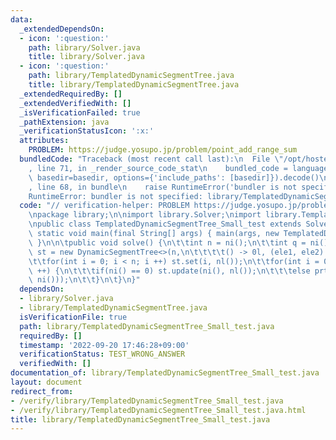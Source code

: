 ```yaml
---
data:
  _extendedDependsOn:
  - icon: ':question:'
    path: library/Solver.java
    title: library/Solver.java
  - icon: ':question:'
    path: library/TemplatedDynamicSegmentTree.java
    title: library/TemplatedDynamicSegmentTree.java
  _extendedRequiredBy: []
  _extendedVerifiedWith: []
  _isVerificationFailed: true
  _pathExtension: java
  _verificationStatusIcon: ':x:'
  attributes:
    PROBLEM: https://judge.yosupo.jp/problem/point_add_range_sum
  bundledCode: "Traceback (most recent call last):\n  File \"/opt/hostedtoolcache/Python/3.10.6/x64/lib/python3.10/site-packages/onlinejudge_verify/documentation/build.py\"\
    , line 71, in _render_source_code_stat\n    bundled_code = language.bundle(stat.path,\
    \ basedir=basedir, options={'include_paths': [basedir]}).decode()\n  File \"/opt/hostedtoolcache/Python/3.10.6/x64/lib/python3.10/site-packages/onlinejudge_verify/languages/user_defined.py\"\
    , line 68, in bundle\n    raise RuntimeError('bundler is not specified: {}'.format(str(path)))\n\
    RuntimeError: bundler is not specified: library/TemplatedDynamicSegmentTree_Small_test.java\n"
  code: "// verification-helper: PROBLEM https://judge.yosupo.jp/problem/point_add_range_sum\n\
    \npackage library;\n\nimport library.Solver;\nimport library.TemplatedDynamicSegmentTree;\n\
    \npublic class TemplatedDynamicSegmentTree_Small_test extends Solver {\n\tpublic\
    \ static void main(final String[] args) { main(args, new TemplatedDynamicSegmentTree_Small_test());\
    \ }\n\n\tpublic void solve() {\n\t\tint n = ni();\n\t\tint q = ni();\n\t\tDynamicSegmentTree<Long>\
    \ st = new DynamicSegmentTree<>(n,\n\t\t\t\t() -> 0l, (ele1, ele2) -> ele1 + ele2);\n\
    \t\tfor(int i = 0; i < n; i ++) st.set(i, nl());\n\t\tfor(int i = 0; i < q; i\
    \ ++) {\n\t\t\tif(ni() == 0) st.update(ni(), nl());\n\t\t\telse prtln(st.find(ni(),\
    \ ni()));\n\t\t}\n\t}\n}"
  dependsOn:
  - library/Solver.java
  - library/TemplatedDynamicSegmentTree.java
  isVerificationFile: true
  path: library/TemplatedDynamicSegmentTree_Small_test.java
  requiredBy: []
  timestamp: '2022-09-20 17:46:28+09:00'
  verificationStatus: TEST_WRONG_ANSWER
  verifiedWith: []
documentation_of: library/TemplatedDynamicSegmentTree_Small_test.java
layout: document
redirect_from:
- /verify/library/TemplatedDynamicSegmentTree_Small_test.java
- /verify/library/TemplatedDynamicSegmentTree_Small_test.java.html
title: library/TemplatedDynamicSegmentTree_Small_test.java
---
```

